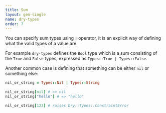 ```yaml
---
title: Sum
layout: gem-single
name: dry-types
order: 7
---
```


You can specify sum types using `|` operator, it is an explicit way of defining what the valid types of a value are.

For example `dry-types` defines the `Bool` type which is a sum consisting of the `True` and `False` types, expressed as `Types::True | Types::False`.

Another common case is defining that something can be either `nil` or something else:

``` ruby
nil_or_string = Types::Nil | Types::String

nil_or_string[nil] # => nil
nil_or_string["hello"] # => "hello"

nil_or_string[123] # raises Dry::Types::ConstraintError
```
